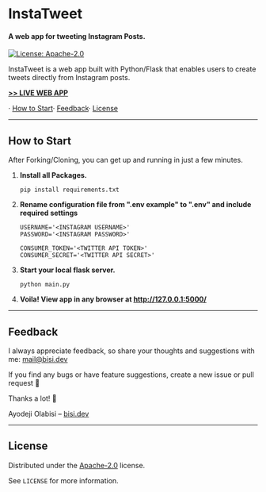 # InstaTweet

#### A web app for tweeting Instagram Posts.

[![License: Apache-2.0](https://img.shields.io/badge/License-Apache--2.0-green)](https://opensource.org/licenses/Apache-2.0) 

InstaTweet is a web app built with Python/Flask that enables users to create tweets directly from Instagram posts.

<a href="https://bisi.dev/" target="_blank"><strong>>> LIVE WEB APP</strong></a>

· <a href="#how-to-start">How to Start</a>· <a href="#feedback">Feedback</a>· <a href="#license">License</a>



---

## How to Start

After Forking/Cloning, you can get up and running in just a few minutes.

1. **Install all Packages.**

   ```
   pip install requirements.txt
   ```

2. **Rename configuration file from ".env example" to ".env" and include required settings**

   ```
   USERNAME='<INSTAGRAM USERNAME>'
   PASSWORD='<INSTAGRAM PASSWORD>'

   CONSUMER_TOKEN='<TWITTER API TOKEN>'
   CONSUMER_SECRET='<TWITTER API SECRET>'
   ```

3. **Start your local flask server.**

   ```
   python main.py
   ```

4. **Voila! View app in any browser at http://127.0.0.1:5000/**

---
## Feedback

I always appreciate feedback, so share your thoughts and suggestions with me: [mail@bisi.dev](mailto:yinka.olabisi@yahoo.com)

If you find any bugs or have feature suggestions, create a new issue or pull request 🙏

Thanks a lot! 💪

Ayodeji Olabisi – [bisi.dev](https://bisi.dev)

---

## License

Distributed under the [Apache-2.0](https://opensource.org/licenses/Apache-2.0) license.

See `LICENSE` for more information.

<!--
<a href="#sections">Sections</a> · <a href="#features">Features</a> · <a href="#how-to-start">How to Start</a> · <a href="#edit-content">Edit Content</a> · <a href="#edit-theme">Edit Theme</a> · <a href="#edit-page-structure">Edit Page Structure</a> · <a href="#feedback">Feedback</a>
**New Features:** 🌛 Dark Mode · 🪟 Splash Screen · 🍪 Cookie Consent Bar
<img src="screenshot.png" alt="Image" width="600" />
## Sections

The starter has predefined sections as well as a template that you can use to create new, custom sections.

**The predefined sections are:**

1. About me
2. Interests/Skills
3. Projects
4. Contact me
5. Medium articles

---

## Features

#### 🍪 [NEW] Cookie Consent Bar - Be ready for GDPR-compliant tracking.

Add tracking services like Google Analytics to your site and display a GDPR-compliant cookie consent banner.

#### 🌛 [NEW] Dark Mode - Based on user's preferences.

If the user's OS is set to using dark mode, the Gatsby Starter will automatically switch to a dark theme too.

#### 🕹️ Quick and Easy Setup - Add content and deloy.

Just install the starter, add your content, and deploy it! This starter works seamlessly with hosts like Netlify.

#### 📓 Content Integration via MDX - No external CMS needed.

MDX is a Markdown format that allows you to enrich your content with React components. This makes it fully customizable without external dependencies.

#### 🧰 Extendable Layout - Add more sections as you like.

The starter includes predefined sections as well as a template for new, custom sections. Moreover, you can add new projects to the project section without additional coding.

#### 💅 Responsive Design - With freshening animations.

The starter is designed with a mobile-first approach and looks perfect on small and large breakpoints. Moreover, it has some nice and smooth animations.

#### <img src="http://logok.org/wp-content/uploads/2015/10/Medium-logo-old.png" alt="Medium Icon" width="20" /> Medium Integration - Features latest articles.

In case you are a writer on Medium, the starter has a easy to use Medium integration that allows you to feature your latest articles.

To see all features in action, have a look at the <a href="https://gatsby-starter-portfolio-minimal.netlify.app/" target="_blank"><strong>live demo</strong></a>.

## Edit Content

After you installed the starter project, you most likely want to add your own content.

### Edit configuration

First, you want to edit the config file which stores the site's configuration (e.g. title, description) and social profiles.

```
|-- config
    |-- index.js
```

Navigate to the `index.js` file in the config folder, edit the configuration, save it, that's it!

### Edit page content

Next, you can edit the content for each section you want to be displayed. By default, all sections are shown. If you want to remove certain sections from the site, check out <a href="#editing-page-structure">this part of the Readme</a>.

```
|-- content
    |-- imprint
    |-- index
       |-- about
       |-- contact
       ...
    ...
```

You find all content in the content folder (surprisingly). For content integration, the project uses MDX, a Markdown format. If you haven't worked with Markdown or MDX before, check the Markdown syntax in <a href="https://www.gatsbyjs.org/docs/mdx/markdown-syntax/" target="_blank">Gatsby's docs</a>. They also provide <a href="https://www.gatsbyjs.org/docs/mdx/writing-pages/" target="_blank">further information about MDX</a>.

To get up and running, just edit the predefined data fields in each `mdx` file.

---

## Edit Theme

You find the color and font settings in the configuration file, located at: `config/index.js`.

> Note: The usage of the splash screen can be set for each page individually in the page content directory.

---

## Edit Page Structure

To remove or reorder predefined sections, navigate to the `src/pages/index.js` file. This is the home page of your site.

Each section (besides the Articles section) exists of an imported React component and a GraphQL query that is needed for data querying.

**If you want to remove a section**, just delete the imported React component and query.

**If you want to reorder your sections**, just reorder the React components inside the `<Layout />` component.

### Add custom sections

If you want to add your own custom sections, there is a section template you can use. You can find it in the following directory: `src/components/templates`

---



Truffle is a development environment, testing framework and asset pipeline for Ethereum, aiming to make life as an Ethereum developer easier. With Truffle, you get:

* Built-in smart contract compilation, linking, deployment and binary management.
* Automated contract testing with Mocha and Chai.
* Configurable build pipeline with support for custom build processes.
* Scriptable deployment & migrations framework.
* Network management for deploying to many public & private networks.
* Interactive console for direct contract communication.
* Instant rebuilding of assets during development.
* External script runner that executes scripts within a Truffle environment.

| ℹ️ **Contributors**: Please see the [Development](#development) section of this README. |
| --- |

### Install

```
$ npm install -g truffle
```

*Note: To avoid any strange permissions errors, we recommend using [nvm](https://github.com/nvm-sh/nvm).*

### Quick Usage

For a default set of contracts and tests, run the following within an empty project directory:

```
$ truffle init
```

From there, you can run `truffle compile`, `truffle migrate` and `truffle test` to compile your contracts, deploy those contracts to the network, and run their associated unit tests.

Truffle comes bundled with a local development blockchain server that launches automatically when you invoke the commands  above. If you'd like to [configure a more advanced development environment](https://trufflesuite.com/docs/advanced/configuration) we recommend you install the blockchain server separately by running `npm install -g ganache-cli` at the command line.

+  [ganache](https://github.com/trufflesuite/ganache): a command-line version of Truffle's blockchain server.
+  [ganache-ui](https://github.com/trufflesuite/ganache-ui): A GUI for the server that displays your transaction history and chain state.


### Documentation

Please see the [Official Truffle Documentation](https://trufflesuite.com/docs/) for guides, tips, and examples.

### Development

We welcome pull requests. To get started, just fork this repo, clone it locally, and run:

```shell
# Install
npm install -g yarn
yarn bootstrap

# Test
yarn test

# Adding dependencies to a package
cd packages/<truffle-package>
yarn add <npm-package> [--dev] # Use yarn
```

If you'd like to update a dependency to the same version across all packages, you might find [this utility](https://www.npmjs.com/package/lerna-update-wizard) helpful.

*Notes on project branches:*
+    `master`: Stable, released version (v5)
+    `beta`: Released beta version
+    `develop`: Work targeting stable release (v5)
+    `next`: Not currently in use

Please make pull requests against `develop`.

There is a bit more information in the [CONTRIBUTING.md](./CONTRIBUTING.md) file.

### License

MIT
-->
